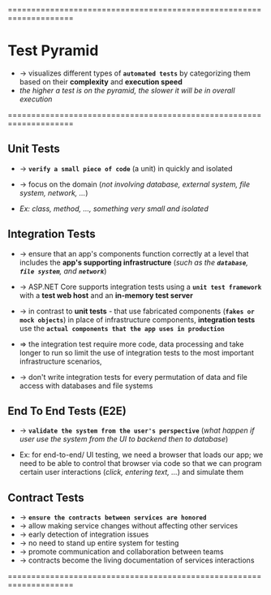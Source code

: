 ====================================================================
# Test Pyramid
* -> visualizes different types of **`automated tests`** by categorizing them based on their **complexity** and **execution speed**
* _the higher a test is on the pyramid, the slower it will be in overall execution_

====================================================================
## Unit Tests
* -> **`verify a small piece of code`** (a unit) in quickly and isolated
* -> focus on the domain (_not involving database, external system, file system, network, ..._)

* _Ex: class, method, ..., something very small and isolated_

## Integration Tests
* -> ensure that an app's components function correctly at a level that includes the **app's supporting infrastructure** (_such as the **`database`**, **`file system`**, and **`network`**_)
* -> ASP.NET Core supports integration tests using a **`unit test framework`** with a **test web host** and an **in-memory test server**

* -> in contrast to **unit tests** - that use fabricated components (**`fakes or mock objects`**) in place of infrastructure components, **integration tests** use the **`actual components that the app uses in production`**

* => the integration test require more code, data processing and take longer to run so limit the use of integration tests to the most important infrastructure scenarios, 
* -> don't write integration tests for every permutation of data and file access with databases and file systems

## End To End Tests (E2E)
* -> **`validate the system from the user's perspective`** (_what happen if user use the system from the UI to backend then to database_)

* Ex: for end-to-end/ UI testing, we need a browser that loads our app; we need to be able to control that browser via code so that we can program certain user interactions (_click, entering text, ..._) and simulate them

## Contract Tests
* -> **`ensure the contracts between services are honored`** 
* -> allow making service changes without affecting other services
* -> early detection of integration issues 
* -> no need to stand up entire system for testing 
* -> promote communication and collaboration between teams
* -> contracts become the living documentation of services interactions

====================================================================

